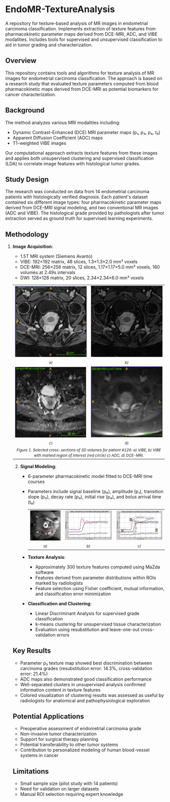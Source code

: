 
# EndoMR-TextureAnalysis
A repository for texture-based analysis of MR images in endometrial carcinoma classification. Implements extraction of texture features from pharmacokinetic parameter maps derived from DCE-MRI, ADC, and VIBE modalities. Includes tools for supervised and unsupervised classification to aid in tumor grading and characterization.

## Overview
This repository contains tools and algorithms for texture analysis of MR images for endometrial carcinoma classification. The approach is based on a research study that evaluated texture parameters computed from blood pharmacokinetic maps derived from DCE-MRI as potential biomarkers for cancer characterization.

## Background
The method analyzes various MRI modalities including:
- Dynamic Contrast-Enhanced (DCE) MRI parameter maps (p₁, p₃, p₄, t₀)
- Apparent Diffusion Coefficient (ADC) maps
- T1-weighted VIBE images

Our computational approach extracts texture features from these images and applies both unsupervised clustering and supervised classification (LDA) to correlate image features with histological tumor grades.

## Study Design
The research was conducted on data from 14 endometrial carcinoma patients with histologically verified diagnosis. Each patient's dataset contained six different image types: four pharmacokinetic parameter maps derived from DCE-MRI signal modeling, and two conventional MR images (ADC and VIBE). The histological grade provided by pathologists after tumor extraction served as ground truth for supervised learning experiments.

## Methodology
1. **Image Acquisition**: 
   - 1.5T MRI system (Siemens Avanto)
   - VIBE: 192×192 matrix, 48 slices, 1.3×1.3×2.0 mm³ voxels
   - DCE-MRI: 256×256 matrix, 12 slices, 1.17×1.17×5.0 mm³ voxels, 160 volumes at 2.49s intervals
   - DWI: 128×128 matrix, 20 slices, 2.34×2.34×6.0 mm³ voxels


   <table align="center">
     <tr>
       <td align="center"><img src="figs/fig1a.png" alt="img 1"></td>
       <td align="center"><img src="figs/fig1b.png" alt="img 2"></td>
     </tr>
     <tr>
       <td align="center"><i><span style="font-size:smaller;">a)</span></i></td>
       <td align="center"><i><span style="font-size:smaller;">b)</span></i></td>
     </tr>
     <tr>
       <td align="center"><img src="figs/fig1c.png" alt="img 3"></td>
       <td align="center"><img src="figs/fig1d.png" alt="img 4"></td>
     </tr>
     <tr>
       <td align="center"><i><span style="font-size:smaller;">c)</span></i></td>
       <td align="center"><i><span style="font-size:smaller;">d)</span></i></td>
     </tr>
     <tr>
    <td colspan="2" align="center"><i><span style="font-size:smaller;">Figure 1. Selected cross-sections of 3D volumes for patient #126:
       a) VIBE, b) VIBE with marked region of interest (red circle) c) ADC, d) DCE-MRI.</span></i></td>
  </tr>
      
   </table>

  


2. **Signal Modeling**:
   - 6-parameter pharmacokinetic model fitted to DCE-MRI time courses
   - Parameters include signal baseline (p₀), amplitude (p₁), transition slope (p₂), decay rate (p₃), initial rise (p₄), and bolus arrival time (t₀)
  
     <table align="center">
     <tr>
       <td align="center"><img src="figs/fig3a.png" alt="fig3a"></td>
       <td align="center"><img src="figs/fig3b.png" alt="fig3b"></td>
       <td align="center"><img src="figs/fig3c.png" alt="fig3c"></td>
     </tr>
     <tr>
       <td align="center"><i><span style="font-size:smaller;">a)</span></i></td>
       <td align="center"><i><span style="font-size:smaller;">b)</span></i></td>
       <td align="center"><i><span style="font-size:smaller;">c)</span></i></td>
     </tr>
   </table>

3. **Texture Analysis**:
   - Approximately 300 texture features computed using MaZda software
   - Features derived from parameter distributions within ROIs marked by radiologists
   - Feature selection using Fisher coefficient, mutual information, and classification error minimization

4. **Classification and Clustering**:
   - Linear Discriminant Analysis for supervised grade classification
   - k-means clustering for unsupervised tissue characterization
   - Evaluation using resubstitution and leave-one-out cross-validation errors

## Key Results
- Parameter p₃ texture map showed best discrimination between carcinoma grades (resubstitution error: 14.3%, cross-validation error: 21.4%)
- ADC maps also demonstrated good classification performance
- Well-separated clusters in unsupervised analysis confirmed information content in texture features
- Colored visualization of clustering results was assessed as useful by radiologists for anatomical and pathophysiological exploration

## Potential Applications
- Preoperative assessment of endometrial carcinoma grade
- Non-invasive tumor characterization
- Support for surgical therapy planning
- Potential transferability to other tumor systems
- Contribution to personalized modeling of human blood-vessel systems in cancer

## Limitations
- Small sample size (pilot study with 14 patients)
- Need for validation on larger datasets
- Manual ROI selection requiring expert knowledge
